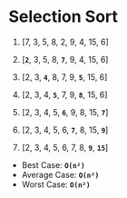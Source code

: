 # Selection Sort

1. [7, 3, 5, 8, 2, 9, 4, 15, 6]

2. [**`2`**, 3, 5, 8, **`7`**, 9, 4, 15, 6]

3. [2, 3, **`4`**, 8, 7, 9, **`5`**, 15, 6]

4. [2, 3, 4, **`5`**, 7, 9, **`8`**, 15, 6]

5. [2, 3, 4, 5, **`6`**, 9, 8, 15, **`7`**]

6. [2, 3, 4, 5, 6, **`7`**, 8, 15, **`9`**]

7. [2, 3, 4, 5, 6, 7, 8, **`9`**, **`15`**]

- Best Case: **`O(n²)`**
- Average Case: **`O(n²)`**
- Worst Case: **`O(n²)`**